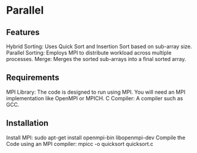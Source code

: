 # Parallel

## Features
Hybrid Sorting: Uses Quick Sort and Insertion Sort based on sub-array size.
Parallel Sorting: Employs MPI to distribute workload across multiple processes.
Merge: Merges the sorted sub-arrays into a final sorted array.

## Requirements
MPI Library: The code is designed to run using MPI. You will need an MPI implementation like OpenMPI or MPICH.
C Compiler: A compiler such as GCC.

## Installation
Install MPI: sudo apt-get install openmpi-bin libopenmpi-dev
Compile the Code using an MPI compiler: mpicc -o quicksort quicksort.c

